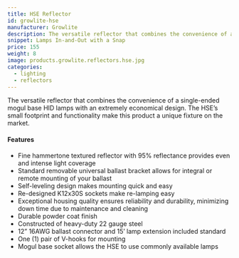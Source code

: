 ```yaml
---
title: HSE Reflector
id: growlite-hse
manufacturer: Growlite
description: The versatile reflector that combines the convenience of a single-ended mogul base HID lamps with an extremely economical design.
snippet: Lamps In-and-Out with a Snap
price: 155
weight: 8
image: products.growlite.reflectors.hse.jpg
categories:
  - lighting
  - reflectors
---
```


The versatile reflector that combines the convenience of a single-ended mogul base HID lamps with an extremely economical design. The HSE’s small footprint and functionality make this product a unique fixture on the market.

#### Features

* Fine hammertone textured reflector with 95% reflectance provides even and intense light coverage
* Standard removable universal ballast bracket allows for integral or remote mounting of your ballast
* Self-leveling design makes mounting quick and easy
* Re-designed K12x30S sockets make re-lamping easy
* Exceptional housing quality ensures reliability and durability, minimizing down time due to maintenance and cleaning
* Durable powder coat finish
* Constructed of heavy-duty 22 gauge steel
* 12” 16AWG ballast connector and 15’ lamp extension included standard
* One (1) pair of V-hooks for mounting
* Mogul base socket allows the HSE to use commonly available lamps
